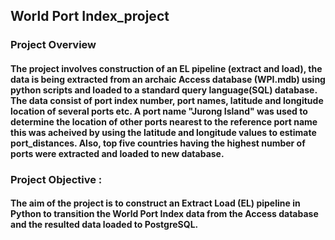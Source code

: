 ## World Port Index_project

### Project Overview
#### The project involves construction of an EL pipeline (extract and load), the data is being extracted from an archaic Access database (WPI.mdb) using python scripts and loaded to a standard query language(SQL) database. The data consist of port index number, port names, latitude and longitude location of several ports etc. A port name "Jurong Island" was used to determine the location of other ports nearest to the reference port name this was acheived by using the latitude and longitude values to estimate port_distances. Also, top five countries having the highest number of ports were extracted and loaded to new database.  
### Project Objective : 
#### The aim of the project is to construct an Extract Load (EL) pipeline in Python to transition the World Port Index data from the Access database and the resulted data loaded to PostgreSQL.
